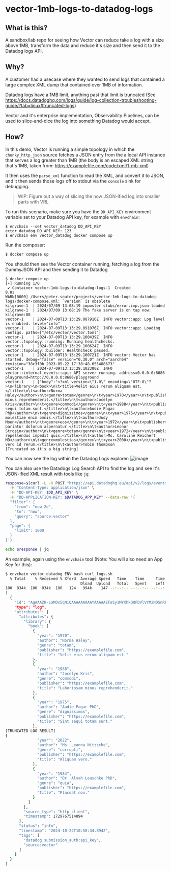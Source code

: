 # vector-1mb-logs-to-datadog-logs

## What is this?

A sandbox/lab repo for seeing how Vector can reduce take a log with a size above 1MB, transform the data and reduce it's size and then send it to the Datadog logs API.

## Why?

A customer had a usecase where they wanted to send logs that contained a large complex XML dump that contained over 1MB of information.

Datadog logs have a 1MB limit, anything past that limit is truncated (See https://docs.datadoghq.com/logs/guide/log-collection-troubleshooting-guide/?tab=linux#truncated-logs)

Vector and it's enterprise implementation, Observability Pipelines, can be used to slice-and-dice the log into something Datadog would accept. 

## How?

In this demo, Vector is running a simple topology in which the `chunky_http_json` source fetches a JSON entry from the a local API instance that serves a log greater than 1MB (the body is an escaped XML string that's 1MB, taken from: https://examplefile.com/code/xml/1-mb-xml)

It then uses the `parse_xml` function to read the XML, and convert it to JSON, and it then sends those logs off to stdout via the `console` sink for debugging.

> WIP: Figure out a way of slicing the now JSON-ified log into smaller parts with VRL

To run this scenario, make sure you have the `DD_API_KEY` environment variable set to your Datadog
API key, for example with `envchain`:

```
$ envchain --set vector_datadog DD_API_KEY
ector_datadog.DD_API_KEY: 123
$ envchain env vector_datadog docker compose up
```

Run the composer:

```bash
$ docker compose up
```

You should then see the Vector container running, fetching a log from the DummyJSON API and then sending it to Datadog

```
$ docker compose up
[+] Running 1/0
 ✔ Container vector-1mb-logs-to-datadog-logs-1  Created                                                                                                                                                                                                                                                                                                         0.0s
WARN[0000] /Users/peter.souter/projects/vector-1mb-logs-to-datadog-logs/docker-compose.yml: `version` is obsolete
kilgrave-1  | 2024/07/09 13:08:19 imposter stubs/error.imp.json loaded
kilgrave-1  | 2024/07/09 13:08:19 The fake server is on tap now: kilgrave:80
vector-1    | 2024-07-09T13:13:29.087916Z  INFO vector::app: Log level is enabled. level="info"
vector-1    | 2024-07-09T13:13:29.091076Z  INFO vector::app: Loading configs. paths=["/etc/vector/vector.toml"]
vector-1    | 2024-07-09T13:13:29.100439Z  INFO vector::topology::running: Running healthchecks.
vector-1    | 2024-07-09T13:13:29.100624Z  INFO vector::topology::builder: Healthcheck passed.
vector-1    | 2024-07-09T13:13:29.100721Z  INFO vector: Vector has started. debug="false" version="0.30.0" arch="aarch64" revision="38c3f0b 2023-05-22 17:38:48.655488673"
vector-1    | 2024-07-09T13:13:29.102300Z  INFO vector::internal_events::api: API server running. address=0.0.0.0:8686 playground=http://0.0.0.0:8686/playground
vector-1    | {"body":"<?xml version=\"1.0\" encoding=\"UTF-8\"?>\n<library>\n<book>\n\t<title>Velit eius rerum aliquam est.</title>\n\t<author>Norma Haley</author>\n\t<genre>totam</genre>\n\t<year>1970</year>\n\t<publisher>https://examplefile.com</publisher>\n</book>\n<book>\n\t<title>Laboriosam minus reprehenderit.</title>\n\t<author>Jocelyn Kris</author>\n\t<genre>commodi</genre>\n\t<year>1988</year>\n\t<publisher>https://examplefile.com</publisher>\n</book>\n<book>\n\t<title>Sint sequi totam sunt.</title>\n\t<author>Audie Pagac PhD</author>\n\t<genre>dignissimos</genre>\n\t<year>1975</year>\n\t<publisher>https://examplefile.com</publisher>\n</book>\n<book>\n\t<title>Ipsum molestiae enim omnis.</title>\n\t<author>Judy Moen</author>\n\t<genre>eos</genre>\n\t<year>1972</year>\n\t<publisher>https://examplefile.com</publisher>\n</book>\n<book>\n\t<title>Ut pariatur dolorum aspernatur.</title>\n\t<author>Leonor Strosin</author>\n\t<genre>totam</genre>\n\t<year>1972</year>\n\t<publisher>https://examplefile.com</publisher>\n</book>\n<book>\n\t<title>Culpa repellendus impedit quis.</title>\n\t<author>Ms. Caroline Reichert MD</author>\n\t<genre>molestias</genre>\n\t<year>2000</year>\n\t<publisher>https://examplefile.com</publisher>\n</book>\n<book>\n\t<title>Dolores vero id rerum.</title>\n\t<author>Tobin Thompson
[Truncated as it's a big string]
```

You can now see the log within the Datadog Logs explorer:
![image](https://github.com/user-attachments/assets/a399b0ca-565a-4dbb-86c8-c2ffe0b0dfb1)

You can also use the Datadogs Log Search API to find the log and see it's JSON-ified XML result with tools like `jq`:

```bash
response=$(curl -L -X POST "https://api.datadoghq.eu/api/v2/logs/events/search" \
  -H "Content-Type: application/json" \
  -H "DD-API-KEY: $DD_API_KEY" \
  -H "DD-APPLICATION-KEY: $DATADOG_APP_KEY" --data-raw '{
  "filter": {
    "from": "now-2d",
    "to": "now",
    "query": "source:vector"
  },
  "page": {
    "limit": 1000
  }
}')

echo $response | jq
```

An example, again using the `envchain` tool (Note: You will also need an App Key for this):

```bash
$ envchain vector_datadog ENV bash curl_logs.sh
  % Total    % Received % Xferd  Average Speed   Time    Time     Time  Current
                                 Dload  Upload   Total   Spent    Left  Speed
100  834k  100  834k  100   124   994k    147 --:--:-- --:--:-- --:--:--  993k
[
  {
    "id": "AgAAAZK-LaMOxSqNiQAAAAAAAAAYAAAAAEFaSy1MYXhkQUFDVlVYM2NDSnRPekFBQQAAACQAAAAAMDE5MmJlMzctNGQ3MC00MGE5LTgwMGUtNmVmNjgzMmZlODJl",
    "type": "log",
    "attributes": {
      "attributes": {
        "library": {
          "book": [
            {
              "year": "1970",
              "author": "Norma Haley",
              "genre": "totam",
              "publisher": "https://examplefile.com",
              "title": "Velit eius rerum aliquam est."
            },
            {
              "year": "1988",
              "author": "Jocelyn Kris",
              "genre": "commodi",
              "publisher": "https://examplefile.com",
              "title": "Laboriosam minus reprehenderit."
            },
            {
              "year": "1975",
              "author": "Audie Pagac PhD",
              "genre": "dignissimos",
              "publisher": "https://examplefile.com",
              "title": "Sint sequi totam sunt."
            },
[TRUNCATED LOG RESULT]
{
              "year": "2022",
              "author": "Ms. Leanna Nitzsche",
              "genre": "corrupti",
              "publisher": "https://examplefile.com",
              "title": "Aliquam vero."
            },
            {
              "year": "1984",
              "author": "Dr. Alvah Leuschke PhD",
              "genre": "quia",
              "publisher": "https://examplefile.com",
              "title": "Placeat non."
            }
          ]
        },
        "source_type": "http_client",
        "timestamp": 1729767514894
      },
      "status": "info",
      "timestamp": "2024-10-24T10:58:34.894Z",
      "tags": [
        "datadog.submission_auth:api_key",
        "source:vector"
      ]
    }
  }
]
```